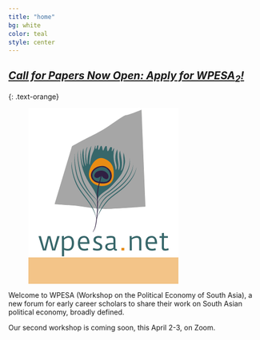 ```yaml
---
title: "home"
bg: white
color: teal
style: center
---
```


## *[Call for Papers Now Open: Apply for WPESA<sub>2</sub>!](http://www.tinyurl.com/wpesa2)*
{: .text-orange}


<figure>
  <a>
  <span class="fa-stack subtlecircle" style="font-size:220px; background:rgba(233, 140, 20,.5)">
   <img src="img/wpesa_logo.png" style="max-width: 300px;"
      alt="WPESA logo" />
      </span>
   </a>
</figure>



Welcome to WPESA (Workshop on the Political Economy of South Asia), a new forum for early career scholars to share their work on South Asian political economy, broadly defined.

Our second workshop is coming soon, this April 2-3, on Zoom.

<!-- ### Register to attend the meeting (and access the papers) [here](https://mit.zoom.us/meeting/register/tJ0ldu-gpj4sEtYLu_yi3jyTVNlv91jHBsjd).
{: .text-orange} -->
